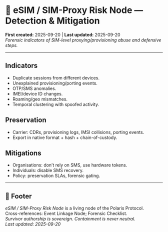 # 🧭 eSIM / SIM-Proxy Risk Node — Detection & Mitigation
**First created:** 2025-09-20 | **Last updated:** 2025-09-20  
*Forensic indicators of SIM-level proxying/provisioning abuse and defensive steps.*

---

## Indicators
- Duplicate sessions from different devices.  
- Unexplained provisioning/porting events.  
- OTP/SMS anomalies.  
- IMEI/device ID changes.  
- Roaming/geo mismatches.  
- Temporal clustering with spoofed activity.

## Preservation
- Carrier: CDRs, provisioning logs, IMSI collisions, porting events.  
- Export in native format + hash + chain-of-custody.  

## Mitigations
- Organisations: don’t rely on SMS, use hardware tokens.  
- Individuals: disable SMS recovery.  
- Policy: preservation SLAs, forensic gating.

---

## 🏮 Footer
*eSIM / SIM-Proxy Risk Node* is a living node of the Polaris Protocol.  
Cross-references: Event Linkage Node; Forensic Checklist.  
*Survivor authorship is sovereign. Containment is never neutral.*  
_Last updated: 2025-09-20_
